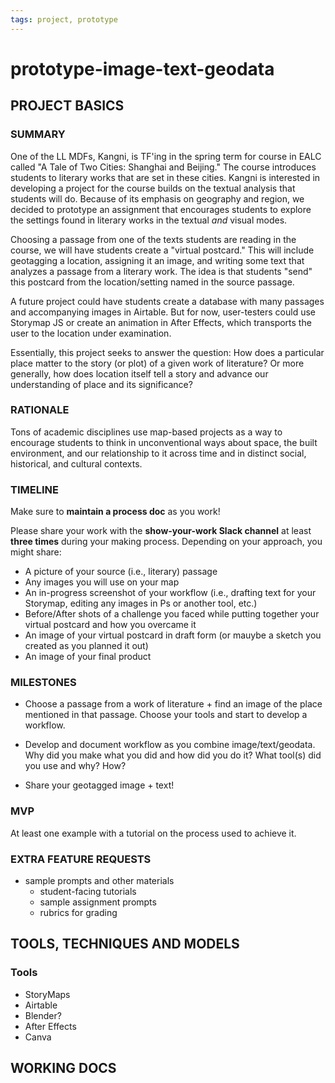 ```yaml
---
tags: project, prototype
---
```


# prototype-image-text-geodata

## PROJECT BASICS

### SUMMARY
One of the LL MDFs, Kangni, is TF'ing in the spring term for course in EALC called "A Tale of Two Cities: Shanghai and Beijing." The course introduces students to literary works that are set in these cities. Kangni is interested in developing a project for the course builds on the textual analysis that students will do. Because of its emphasis on geography and region, we decided to prototype an assignment that encourages students to explore the settings found in literary works in the textual *and* visual modes.

Choosing a passage from one of the texts students are reading in the course, we will have students create a "virtual postcard." This will include geotagging a location, assigning it an image, and writing some text that analyzes a passage from a literary work. The idea is that students "send" this postcard from the location/setting named in the source passage.

A future project could have students create a database with many passages and accompanying images in Airtable. But for now, user-testers could use Storymap JS or create an animation in After Effects, which transports the user to the location under examination.

Essentially, this project seeks to answer the question: How does a particular place matter to the story (or plot) of a given work of literature? Or more generally, how does location itself tell a story and advance our understanding of place and its significance?


### RATIONALE 

Tons of academic disciplines use map-based projects as a way to encourage students to think in unconventional ways about space, the built environment, and our relationship to it across time and in distinct social, historical, and cultural contexts. 

### TIMELINE

Make sure to **maintain a process doc** as you work!

Please share your work with the **show-your-work Slack channel** at least **three times** during your making process. Depending on your approach, you might share:
* A picture of your source (i.e., literary) passage
* Any images you will use on your map
* An in-progress screenshot of your workflow (i.e., drafting text for your Storymap, editing any images in Ps or another tool, etc.)
* Before/After shots of a challenge you faced while putting together your virtual postcard and how you overcame it
* An image of your virtual postcard in draft form (or mauybe a sketch you created as you planned it out)
* An image of your final product

### MILESTONES
* Choose a passage from a work of literature + find an image of the place mentioned in that passage. Choose your tools and start to develop a workflow.

* Develop and document workflow as you combine image/text/geodata. Why did you make what you did and how did you do it? What tool(s) did you use and why? How?

* Share your geotagged image + text!


### MVP

At least one example with a tutorial on the process used to achieve it. 

### EXTRA FEATURE REQUESTS

* sample prompts and other materials
    * student-facing tutorials
    * sample assignment prompts
    * rubrics for grading

## TOOLS, TECHNIQUES AND MODELS

### Tools
* StoryMaps
* Airtable
* Blender?
* After Effects
* Canva

## WORKING DOCS

